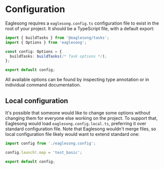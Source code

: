 # Configuration

Eaglesong requires a `eaglesong.config.ts` configuration file to exist in the root of your project.
It should be a TypeScript file, with a default export:

```ts
import { buildTasks } from '@eaglesong/tasks';
import { Options } from 'eaglesong';

const config: Options = {
  buildTasks: buildTasks(/* Task options */),
};

export default config;
```

All available options can be found by inspecting type annotation or in individual command
documentation.

## Local configuration

It's possible that someone would like to change some options without changing them for everyone else
working on the project. To support that, Eaglesong would load `eaglesong.config.local.ts`,
preferring it over standard configuration file. Note that Eaglesong wouldn't merge files, so local
configuration file likely would want to extend standard one:

```ts
import config from './eaglesong.config';

config.launch!.map = 'test_basic';

export default config;
```

